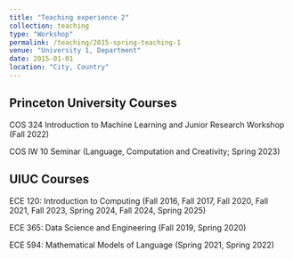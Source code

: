 ```yaml
---
title: "Teaching experience 2"
collection: teaching
type: "Workshop"
permalink: /teaching/2015-spring-teaching-1
venue: "University 1, Department"
date: 2015-01-01
location: "City, Country"
---
```


## Princeton University Courses
COS 324 Introduction to Machine Learning and Junior Research Workshop (Fall 2022)

COS IW 10 Seminar (Language, Computation and Creativity; Spring 2023)

## UIUC Courses
ECE 120: Introduction to Computing (Fall 2016, Fall 2017, Fall 2020, Fall 2021, Fall 2023, Spring 2024, Fall 2024,  Spring  2025)

ECE 365: Data Science and Engineering (Fall 2019, Spring 2020)

ECE 594: Mathematical Models of Language (Spring 2021, Spring 2022)

